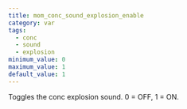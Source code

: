 ```yaml
---
title: mom_conc_sound_explosion_enable
category: var
tags:
  - conc
  - sound
  - explosion
minimum_value: 0
maximum_value: 1
default_value: 1
---
```


Toggles the conc explosion sound. 0 = OFF, 1 = ON.

